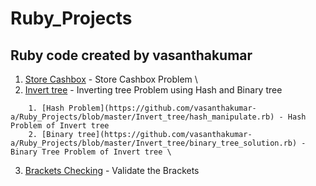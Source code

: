 # Ruby_Projects

## Ruby code created by vasanthakumar

1. [Store Cashbox](https://github.com/vasanthakumar-a/Ruby_Projects/tree/master/Store_Cashbox/) - Store Cashbox Problem \
2. [Invert tree](https://github.com/vasanthakumar-a/Ruby_Projects/tree/master/Invert_tree) - Inverting tree Problem using Hash and Binary tree
~~~
    1. [Hash Problem](https://github.com/vasanthakumar-a/Ruby_Projects/blob/master/Invert_tree/hash_manipulate.rb) - Hash Problem of Invert tree
    2. [Binary tree](https://github.com/vasanthakumar-a/Ruby_Projects/blob/master/Invert_tree/binary_tree_solution.rb) - Binary Tree Problem of Invert tree \
~~~
3. [Brackets Checking](https://github.com/vasanthakumar-a/Ruby_Projects/tree/master/Brackets_matching) - Validate the Brackets
